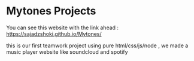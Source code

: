 # Mytones Projects

You can see this website with the link ahead :
https://sajadzshoki.github.io/Mytones/

this is our first teamwork project using pure html/css/js/node , we made a music player website like soundcloud and spotify
